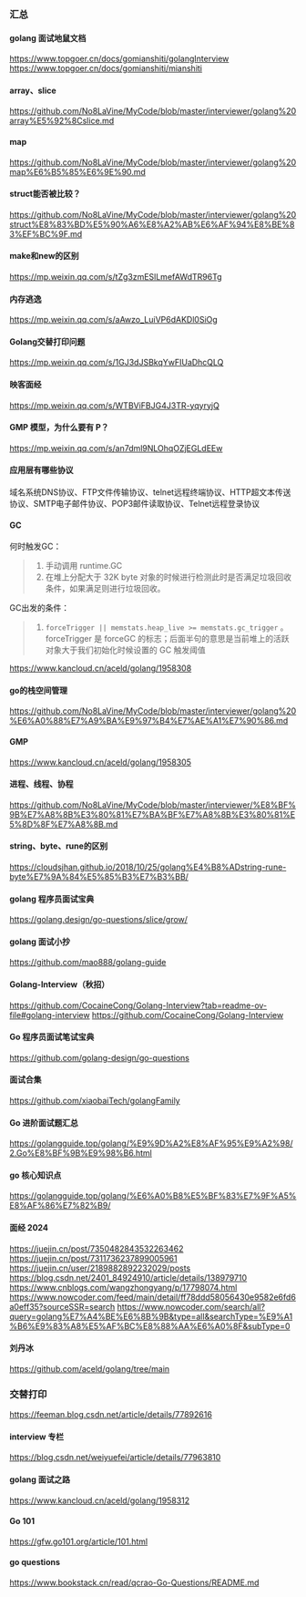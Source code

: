### 汇总

#### golang 面试地鼠文档
https://www.topgoer.cn/docs/gomianshiti/golangInterview
https://www.topgoer.cn/docs/gomianshiti/mianshiti

#### array、slice

https://github.com/No8LaVine/MyCode/blob/master/interviewer/golang%20array%E5%92%8Cslice.md

#### map

https://github.com/No8LaVine/MyCode/blob/master/interviewer/golang%20map%E6%B5%85%E6%9E%90.md

#### struct能否被比较？

https://github.com/No8LaVine/MyCode/blob/master/interviewer/golang%20struct%E8%83%BD%E5%90%A6%E8%A2%AB%E6%AF%94%E8%BE%83%EF%BC%9F.md

#### make和new的区别

https://mp.weixin.qq.com/s/tZg3zmESlLmefAWdTR96Tg

#### 内存逃逸

https://mp.weixin.qq.com/s/aAwzo_LuiVP6dAKDl0SiOg

#### Golang交替打印问题

https://mp.weixin.qq.com/s/1GJ3dJSBkqYwFIUaDhcQLQ

#### 映客面经

https://mp.weixin.qq.com/s/WTBViFBJG4J3TR-yqyryjQ

#### GMP 模型，为什么要有 P？

https://mp.weixin.qq.com/s/an7dml9NLOhqOZjEGLdEEw

#### 应用层有哪些协议

域名系统DNS协议、FTP文件传输协议、telnet远程终端协议、HTTP超文本传送协议、SMTP电子邮件协议、POP3邮件读取协议、Telnet远程登录协议

#### GC

何时触发GC：

>1. 手动调用 runtime.GC
>2. 在堆上分配大于 32K byte 对象的时候进行检测此时是否满足垃圾回收条件，如果满足则进行垃圾回收。

GC出发的条件：

> 1. `forceTrigger || memstats.heap_live >= memstats.gc_trigger` 。forceTrigger 是 forceGC 的标志；后面半句的意思是当前堆上的活跃对象大于我们初始化时候设置的 GC 触发阈值

https://www.kancloud.cn/aceld/golang/1958308

#### go的栈空间管理

https://github.com/No8LaVine/MyCode/blob/master/interviewer/golang%20%E6%A0%88%E7%A9%BA%E9%97%B4%E7%AE%A1%E7%90%86.md

#### GMP

https://www.kancloud.cn/aceld/golang/1958305

#### 进程、线程、协程

https://github.com/No8LaVine/MyCode/blob/master/interviewer/%E8%BF%9B%E7%A8%8B%E3%80%81%E7%BA%BF%E7%A8%8B%E3%80%81%E5%8D%8F%E7%A8%8B.md

#### string、byte、rune的区别

https://cloudsjhan.github.io/2018/10/25/golang%E4%B8%ADstring-rune-byte%E7%9A%84%E5%85%B3%E7%B3%BB/

#### golang 程序员面试宝典
https://golang.design/go-questions/slice/grow/

#### golang 面试小抄
https://github.com/mao888/golang-guide

#### Golang-Interview（秋招）
https://github.com/CocaineCong/Golang-Interview?tab=readme-ov-file#golang-interview
https://github.com/CocaineCong/Golang-Interview

#### Go 程序员面试笔试宝典
https://github.com/golang-design/go-questions

#### 面试合集
https://github.com/xiaobaiTech/golangFamily

#### Go 进阶面试题汇总
https://golangguide.top/golang/%E9%9D%A2%E8%AF%95%E9%A2%98/2.Go%E8%BF%9B%E9%98%B6.html

#### go 核心知识点
https://golangguide.top/golang/%E6%A0%B8%E5%BF%83%E7%9F%A5%E8%AF%86%E7%82%B9/

#### 面经 2024
https://juejin.cn/post/7350482843532263462
https://juejin.cn/post/7311736237899005961
https://juejin.cn/user/2189882892232029/posts
https://blog.csdn.net/2401_84924910/article/details/138979710
https://www.cnblogs.com/wangzhongyang/p/17798074.html
https://www.nowcoder.com/feed/main/detail/ff78ddd58056430e9582e6fd6a0eff35?sourceSSR=search
https://www.nowcoder.com/search/all?query=golang%E7%A4%BE%E6%8B%9B&type=all&searchType=%E9%A1%B6%E9%83%A8%E5%AF%BC%E8%88%AA%E6%A0%8F&subType=0

#### 刘丹冰
https://github.com/aceld/golang/tree/main

### 交替打印
https://feeman.blog.csdn.net/article/details/77892616

#### interview 专栏
https://blog.csdn.net/weiyuefei/article/details/77963810

#### golang 面试之路
https://www.kancloud.cn/aceld/golang/1958312

#### Go 101
https://gfw.go101.org/article/101.html
#### go questions
https://www.bookstack.cn/read/qcrao-Go-Questions/README.md

